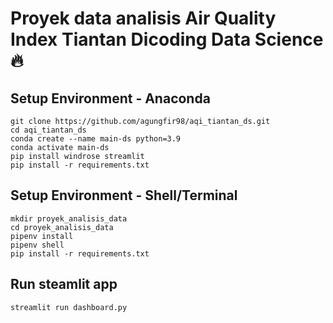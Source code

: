 # Proyek data analisis Air Quality Index Tiantan Dicoding Data Science 🔥

## Setup Environment - Anaconda

```
git clone https://github.com/agungfir98/aqi_tiantan_ds.git
cd aqi_tiantan_ds
conda create --name main-ds python=3.9
conda activate main-ds
pip install windrose streamlit
pip install -r requirements.txt
```

## Setup Environment - Shell/Terminal

```
mkdir proyek_analisis_data
cd proyek_analisis_data
pipenv install
pipenv shell
pip install -r requirements.txt
```

## Run steamlit app

```
streamlit run dashboard.py
```
